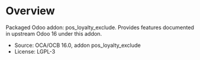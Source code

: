 # Overview

Packaged Odoo addon: pos_loyalty_exclude. Provides features documented in upstream Odoo 16 under this addon.

- Source: OCA/OCB 16.0, addon pos_loyalty_exclude
- License: LGPL-3
